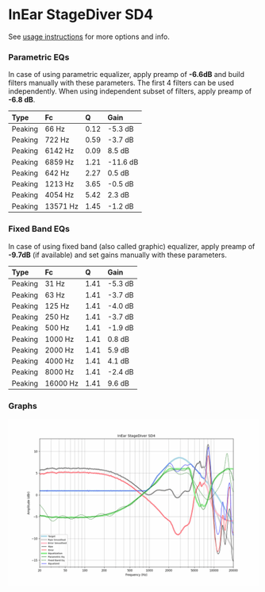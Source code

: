 # InEar StageDiver SD4
See [usage instructions](https://github.com/jaakkopasanen/AutoEq#usage) for more options and info.

### Parametric EQs
In case of using parametric equalizer, apply preamp of **-6.6dB** and build filters manually
with these parameters. The first 4 filters can be used independently.
When using independent subset of filters, apply preamp of **-6.8 dB**.

| Type    | Fc       |    Q | Gain     |
|:--------|:---------|:-----|:---------|
| Peaking | 66 Hz    | 0.12 | -5.3 dB  |
| Peaking | 722 Hz   | 0.59 | -3.7 dB  |
| Peaking | 6142 Hz  | 0.09 | 8.5 dB   |
| Peaking | 6859 Hz  | 1.21 | -11.6 dB |
| Peaking | 642 Hz   | 2.27 | 0.5 dB   |
| Peaking | 1213 Hz  | 3.65 | -0.5 dB  |
| Peaking | 4054 Hz  | 5.42 | 2.3 dB   |
| Peaking | 13571 Hz | 1.45 | -1.2 dB  |

### Fixed Band EQs
In case of using fixed band (also called graphic) equalizer, apply preamp of **-9.7dB**
(if available) and set gains manually with these parameters.

| Type    | Fc       |    Q | Gain    |
|:--------|:---------|:-----|:--------|
| Peaking | 31 Hz    | 1.41 | -5.3 dB |
| Peaking | 63 Hz    | 1.41 | -3.7 dB |
| Peaking | 125 Hz   | 1.41 | -4.0 dB |
| Peaking | 250 Hz   | 1.41 | -3.7 dB |
| Peaking | 500 Hz   | 1.41 | -1.9 dB |
| Peaking | 1000 Hz  | 1.41 | 0.8 dB  |
| Peaking | 2000 Hz  | 1.41 | 5.9 dB  |
| Peaking | 4000 Hz  | 1.41 | 4.1 dB  |
| Peaking | 8000 Hz  | 1.41 | -2.4 dB |
| Peaking | 16000 Hz | 1.41 | 9.6 dB  |

### Graphs
![](./InEar%20StageDiver%20SD4.png)